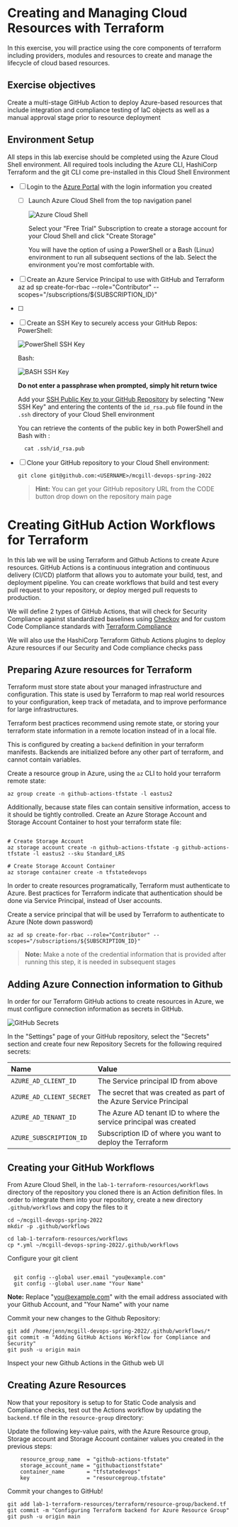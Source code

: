 # Creating and Managing Cloud Resources with Terraform

In this exercise, you will practice using the core components of terraform including providers, modules and resources to create and manage the lifecycle of cloud based resources.


## Exercise objectives

Create a multi-stage GitHub Action to deploy Azure-based resources that include integration and compliance testing of IaC objects as well as a manual approval stage prior to resource deployment

## Environment Setup

All steps in this lab exercise should be completed using the Azure Cloud Shell environment. All required tools including the Azure CLI, HashiCorp Terraform and the git CLI come pre-installed in this Cloud Shell Environment

- [ ] Login to the [Azure Portal](https://portal.azure.com/) with the login information you created

    - [ ] Launch Azure Cloud Shell from the top navigation panel
        
        ![Azure Cloud Shell](../assets/lab-1/shell-icon.png)

        Select your "Free Trial" Subscription to create a storage account for your Cloud Shell and click "Create Storage"

        You will have the option of using a PowerShell or a Bash (Linux) environment to run all subsequent sections of the lab. Select the environment you're most comfortable with.

- [ ] Create an Azure Service Principal to use with GitHub and Terraform
        az ad sp create-for-rbac --role="Contributor" --scopes="/subscriptions/${SUBSCRIPTION_ID}"
- [ ]         
- [ ] Create an SSH Key to securely access your GitHub Repos:
    PowerShell:

    ![PowerShell SSH Key](../assets/lab-1/powershell-ssh.png)
    
    Bash: 

    ![BASH SSH Key](../assets/lab-1/bash-ssh.png)

    **Do not enter a passphrase when prompted, simply hit return twice**  
    
    Add your [SSH Public Key to your GitHub Repository](https://github.com/settings/keys) by selecting "New SSH Key" and entering the contents of the `id_rsa.pub` file found in the `.ssh` directory of your Cloud Shell environment
    
    You can retrieve the contents of the public key in both PowerShell and Bash with : 

        cat .ssh/id_rsa.pub

- [ ] Clone your GitHub repository to your Cloud Shell environment:

    ```git clone git@github.com:<USERNAME>/mcgill-devops-spring-2022```
     > **Hint:** You can get your GitHub repository URL from the CODE button drop down on the repository main page


# Creating GitHub Action Workflows for Terraform 

In this lab we will be using Terraform and Github Actions to create Azure resources. GitHub Actions is a continuous integration and continuous delivery (CI/CD) platform that allows you to automate your build, test, and deployment pipeline. You can create workflows that build and test every pull request to your repository, or deploy merged pull requests to production.

We will define 2 types of GitHub Actions, that will check for Security Compliance against standardized baselines using [Checkov](https://www.checkov.io/) and for custom Code Compliance standards with [Terraform Compliance](https://terraform-compliance.com/)

We will also use the HashiCorp Terraform Github Actions plugins to deploy Azure resources if our Security and Code compliance checks pass

## Preparing Azure resources for Terraform

Terraform must store state about your managed infrastructure and configuration. This state is used by Terraform to map real world resources to your configuration, keep track of metadata, and to improve performance for large infrastructures.

Terraform best practices recommend using remote state, or storing your terraform state information in a remote location instead of in a local file. 

This is configured by creating a `backend` definition in your terraform manifests. Backends are initialized before any other part of terraform, and cannot contain variables.

Create a resource group in Azure, using the `az` CLI to hold your terraform remote state:

```shell
az group create -n github-actions-tfstate -l eastus2
```

Additionally, because state files can contain sensitive information, access to it should be tightly controlled. Create an Azure Storage Account and Storage Account Container to host your terraform state file:


```shell

# Create Storage Account
az storage account create -n github-actions-tfstate -g github-actions-tfstate -l eastus2 --sku Standard_LRS
 
# Create Storage Account Container
az storage container create -n tfstatedevops 
```

In order to create resources programatically, Terraform must authenticate to Azure. Best practices for Terraform indicate that authentication should be done via Service Principal, instead of User accounts.

Create a service principal that will be used by Terraform to authenticate to Azure (Note down password)

```shell
az ad sp create-for-rbac --role="Contributor" --scopes="/subscriptions/${SUBSCRIPTION_ID}"
```
>**Note:** Make a note of the credential information that is provided after running this step, it is needed in subsequent stages

## Adding Azure Connection information to Github

In order for our Terraform GitHub actions to create resources in Azure, we must configure connection information as secrets in GitHub.

![GitHub Secrets](../assets/lab-1/github-secrets.png)


In the "Settings" page of your GitHub repository, select the "Secrets" section and create four new Repository Secrets for the following required secrets:


| Name | Value|
|:-|:-|
|`AZURE_AD_CLIENT_ID`| The Service principal ID from above|
|`AZURE_AD_CLIENT_SECRET`| The secret that was created as part of the Azure Service Principal|
|`AZURE_AD_TENANT_ID`| The Azure AD tenant ID to where the service principal was created|
|`AZURE_SUBSCRIPTION_ID`| Subscription ID of where you want to deploy the Terraform|


## Creating your GitHub Workflows

From Azure Cloud Shell, in the `lab-1-terraform-resources/workflows` directory of the repository you cloned there is an Action definition files. In order to integrate them into your repository, create a new directory `.github/workflows` and copy the files to it

```shell
cd ~/mcgill-devops-spring-2022
mkdir -p .github/workflows
```

```shell
cd lab-1-terraform-resources/workflows
cp *.yml ~/mcgill-devops-spring-2022/.github/workflows
```

Configure your git client

```shell

  git config --global user.email "you@example.com"
  git config --global user.name "Your Name"
```
**Note:** Replace "you@example.com" with the email address associated with your Github Account, and "Your Name" with your name

Commit your new changes to the Github Repository:

```
git add /home/jenn/mcgill-devops-spring-2022/.github/workflows/*
git commit -m "Adding GitHub Actions Workflow for Compliance and Security"
git push -u origin main
```

Inspect your new Github Actions in the Github web UI

## Creating Azure Resources

Now that your repository is setup to for Static Code analysis and Compliance checks, test out the Actions workflow by updating the `backend.tf` file in the `resource-group` directory:

Update the following key-value pairs, with the Azure Resource group, Storage account and Storage Account container values you created in the previous steps: 

```shell
    resource_group_name  = "github-actions-tfstate"
    storage_account_name = "githubactionstfstate"
    container_name       = "tfstatedevops"
    key                  = "resourcegroup.tfstate"
```

Commit your changes to GitHub!

```
git add lab-1-terraform-resources/terraform/resource-group/backend.tf
git commit -m "Configuring Terraform backend for Azure Resource Group"
git push -u origin main
```